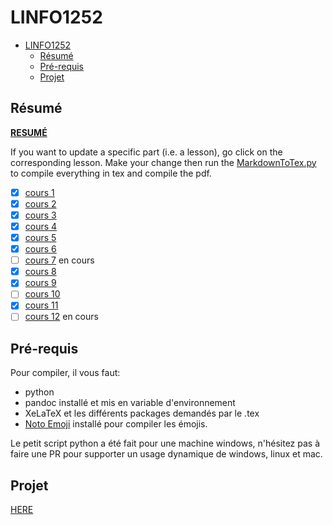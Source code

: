 # LINFO1252

- [LINFO1252](#linfo1252)
  - [Résumé](#résumé)
  - [Pré-requis](#pré-requis)
  - [Projet](#projet)

## Résumé

**[RESUMÉ](résumé/master.pdf)**

If you want to update a specific part (i.e. a lesson), go click on the corresponding lesson. Make your change then run the [MarkdownToTex.py](résumé/MarkdownToTeX.py) to compile everything in tex and compile the pdf.

- [x] [cours 1](résumé/cours1.md)
- [x] [cours 2](résumé/cours2.md)
- [x] [cours 3](résumé/cours3.md)
- [x] [cours 4](résumé/cours4.md)
- [x] [cours 5](résumé/cours5.md)
- [x] [cours 6](résumé/cours6.md)
- [ ] [cours 7](résumé/cours7.md) en cours
- [x] [cours 8](résumé/cours8.md)
- [x] [cours 9](résumé/cours9.md)
- [ ] [cours 10](résumé/cours10.md)
- [x] [cours 11](résumé/cours11.md)
- [ ] [cours 12](résumé/cours12.md) en cours

## Pré-requis

Pour compiler, il vous faut:
- python
- pandoc installé et mis en variable d'environnement
- XeLaTeX et les différents packages demandés par le .tex
- [Noto Emoji](https://fonts.google.com/noto/specimen/Noto+Emoji) installé pour compiler les émojis.

Le petit script python a été fait pour une machine windows, n'hésitez pas à faire une PR pour supporter un usage dynamique de windows, linux et mac.

## Projet

[HERE](Inginious/P2)